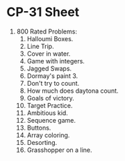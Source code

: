 <h1>CP-31 Sheet</h1>
<ol>
<li>800 Rated Problems:
<ol>
<li>Halloumi Boxes.
<li>Line Trip.
<li>Cover in water.
<li>Game with integers.
<li>Jagged Swaps.
<li>Dormay's paint 3.
<li>Don't try to count.
<li>How much does  daytona count.
<li>Goals of victory.
<li>Target Practice.
<li>Ambitious kid.
<li>Sequence game.
<li>Buttons.
<li>Array coloring.
<li>Desorting.
<li>Grasshopper on a line.